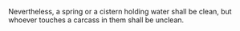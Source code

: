 Nevertheless, a spring or a cistern holding water shall be clean, but whoever touches a carcass in them shall be unclean.
